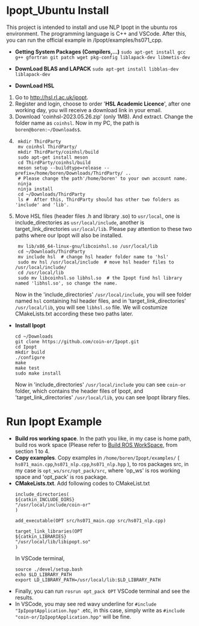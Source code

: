 # Ipopt_Ubuntu Install
This project is intended to install and use NLP Ipopt in the ubuntu ros environment. The programming language is C++ and VSCode. After this, you can run the official example in /Ipopt/examples/hs071_cpp.
- **Getting System Packages (Compilers,...)**
`sudo apt-get install gcc g++ gfortran git patch wget pkg-config liblapack-dev libmetis-dev` 

- **DownLoad BLAS and LAPACK**
`sudo apt-get install libblas-dev liblapack-dev`

- **DownLoad HSL**
1. Go to http://hsl.rl.ac.uk/ipopt.
2. Register and login, choose to order '**HSL Academic Licence**', after one working day, you will receive a download link in your email.
3. Download 'coinhsl-2023.05.26.zip' (only 1MB). And extract. Change the folder name as `coinhsl`. Now in my PC, the path is `boren@boren:~/Downloads$`.
4. ```
	mkdir ThirdParty
	mv coinhsl ThirdParty/
	mkdir ThirdParty/coinhsl/build
	sudo apt-get install meson
	cd ThirdParty/coinhsl/build
	meson setup --buildtype=release --prefix=/home/boren/Downloads/ThirdParty/ ..  
	# Please change the path'/home/boren' to your own account name.
	ninja
	ninja install
	cd ~/Downloads/ThirdParty
	ls #  After this, ThirdParty should has other two folders as 'include' and 'lib'.  
	 ``` 
5. Move HSL files (header files .h and library .so) to `usr/local`, one is include_directories as `usr/local/include`, another is target_link_directories `usr/local/lib`. Please pay attention to these two paths where our Ipopt will also be installed.
	```
	 mv lib/x86_64-linux-gnu/libcoinhsl.so /usr/local/lib
	 cd ~/Downloads/ThirdParty
	 mv include hsl  # change hsl header folder name to 'hsl'
	 sudo mv hsl /usr/local/include  # move hsl header files to /usr/local/include/
	 cd /usr/local/lib 
	 sudo mv libcoinhsl.so libhsl.so  # the Ipopt find hsl library named 'libhsl.so', so change the name. 
	 ```
	Now in the 'include_directories' `/usr/local/include`, you will see folder named `hsl` containing hsl header files, and in  'target_link_directories' `/usr/local/lib`, you will see `libhsl.so` file. We will costumize CMakeLists.txt according these two paths later.

- **Install Ipopt**
	```
	cd ~/Downloads
	git clone https://github.com/coin-or/Ipopt.git
	cd Ipopt
	mkdir build
	./configure
	make
	make test
	sudo make install
	```
	Now in 'include_directories' `/usr/local/include` you can see `coin-or` folder, which contains the header files of Ipopt, and 'target_link_directories' `/usr/local/lib`, you can see Ipopt library files. 
	
 # Run Ipopt Example
 - **Build ros working space**.  In the path you like, in my case is home path, build ros work space (Please refer to  [Build ROS WorkSpace](https://github.com/BorenJ/ChernoCPPSeriesPractice/tree/main), from section 1 to 4. 
 - **Copy examples**. Copy examples in  `/home/boren/Ipopt/examples/` ( `hs071_main.cpp`,`hs071_nlp.cpp`,`hs071_nlp.hpp` ), to ros packages src, in my case is `opt_ws/src/opt_pack/src`, where 'op_ws' is ros working space and 'opt_pack' is ros package. 
 - **CMakeLists.txt**. Add following codes to CMakeList.txt
	```
	include_directories(
	${catkin_INCLUDE_DIRS}
	"/usr/local/include/coin-or"
	)
	
	add_executable(OPT src/hs071_main.cpp src/hs071_nlp.cpp)
	
	target_link_libraries(OPT
	${catkin_LIBRARIES}
	"/usr/local/lib/libipopt.so"
	)
	 ```
	 In VSCode terminal,
	 ```
	source ./devel/setup.bash
	echo $LD_LIBRARY_PATH
	export LD_LIBRARY_PATH=/usr/local/lib:$LD_LIBRARY_PATH
	 ```
 - Finally, you can run `rosrun opt_pack OPT` VSCode terminal and see the results.
 - In VSCode, you may see red wavy underline for `#include  "IpIpoptApplication.hpp"` .etc, in this case, simply write as `#include  "coin-or/IpIpoptApplication.hpp"` will be fine.
